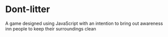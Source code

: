 # Dont-litter
A game designed using JavaScript with an intention to bring out awareness inn people to keep their surroundings clean
